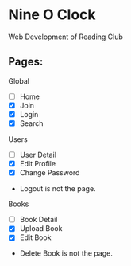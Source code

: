 # Nine O Clock

Web Development of Reading Club

## Pages:

Global

- [ ] Home
- [x] Join
- [x] Login
- [x] Search

Users

- [ ] User Detail
- [x] Edit Profile
- [x] Change Password
- Logout is not the page.

Books

- [ ] Book Detail
- [x] Upload Book
- [x] Edit Book
- Delete Book is not the page.
